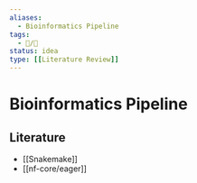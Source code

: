 ```yaml
---
aliases:
  - Bioinformatics Pipeline
tags:
  - 📝/🌱
status: idea
type: [[Literature Review]]
---
```


# Bioinformatics Pipeline

## Literature

- [[Snakemake]]
- [[nf-core/eager]]